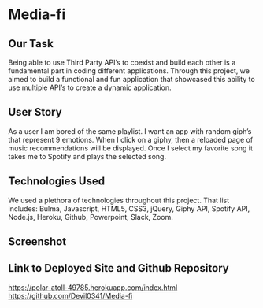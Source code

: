 # Media-fi

## Our Task
Being able to use Third Party API’s to coexist and build each other is a fundamental part in coding different applications. Through this project, we aimed to build a functional and fun application that showcased this ability to use multiple API’s to create a dynamic application.

## User Story
As a user I am bored of the same playlist.
I want an app with random giph’s that represent 9 emotions.
When I click on a giphy, then a reloaded page of music recommendations will be displayed. Once I select my favorite song it takes me to Spotify and plays the selected song.

## Technologies Used
We used a plethora of technologies throughout this project. That list includes: Bulma, Javascript, HTML5, CSS3, jQuery, Giphy API, Spotify API, Node.js, Heroku, Github, Powerpoint, Slack, Zoom.

## Screenshot


## Link to Deployed Site and Github Repository
https://polar-atoll-49785.herokuapp.com/index.html
https://github.com/Devil0341/Media-fi
